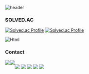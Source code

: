 ![header](https://capsule-render.vercel.app/api?type=rect&height=300&color=black&text=NKMIN&fontAlignY=47&fontAlign=50&section=header&reversal=false&fontColor=FFFFFF&textBg=false&fontSize=100&animation=twinkling&desc=happy%20coding&descAlign=60&strokeWidth=1&stroke=616161)


### SOLVED.AC

[![Solved.ac Profile](http://mazassumnida.wtf/api/v2/generate_badge?boj=nkm5246)](https://solved.ac/nkm5246/)
[![Solved.ac Profile](http://mazassumnida.wtf/api/v2/generate_badge?boj=nkmin)](https://solved.ac/nkmin/)

<img alt="Html" src ="https://img.shields.io/badge/gmail.svg?&style=for-the-badge&logo=GMAIL&logoColor=#EA4335"/>

### Contact

<div style="display:flex; flex-direction:row;">
    <a href="mailto:kangmin3374@gmail.com">
        <img src="https://img.shields.io/badge/
        Gmail-EA4335?style=for-the-badge&logo=Gmail&logoColor=white"> 
    </a>
    <a href="https://www.instagram.com/n.k.min_">
        <img src="https://img.shields.io/badge/
        Instagram-E4405F?style=for-the-badge&logo=Instagram&logoColor=white"> 
    </a>

<p>
<img src="https://img.shields.io/badge/C-A8B9CC?style=for-the-badge&logo=C&logoColor=white">
<img src="https://img.shields.io/badge/C++-00599C?style=for-the-badge&logo=cplusplus&logoColor=white">
<img src="https://img.shields.io/badge/Python-3776AB?style=for-the-badge&logo=Python&logoColor=white">
<img src="https://img.shields.io/badge/VS Code-007ACC?style=for-the-badge&logo=visualstudiocode&logoColor=white">
<img src="https://img.shields.io/badge/Arduino-00878F?style=for-the-badge&logo=arduino&logoColor=white">
</p>
